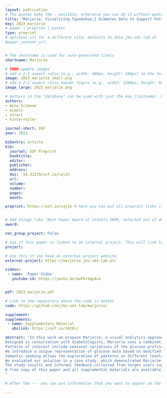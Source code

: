 ```yaml
---
layout: publication
# The quotes make the : possible, otherwise you can do it without quotes
title: "Marjorie: Visualizing Type&nbsp;1 Diabetes Data to Support Pattern Exploration"
key: 2023_marjorie
# paper | preprint | poster
type: preprint
# optional url for a different site; defaults to data.jku-vds-lab.at
#paper_content_url: 


# The shortname is used for auto-generated titels
shortname: Marjorie

# TODO update images
# add a 2:1 aspect ratio (e.g., width: 400px, height: 200px) to the folder /assets/images/papers/
image: 2023_marjorie_small.png
# add a 2:1 aspect ratio teaser figure (e.g., width: 1200px, height: 600px) to the folder /assets/images/papers/
image_large: 2023_marjorie.png

# Authors in the "database" can be used with just the key (lastname). Others can be written properly.
authors:
- Anna Scimone
- eckelt
- streit
- hinterreiter

journal-short: OSF
year: 2023

bibentry: article
bib:
  journal: OSF Preprint
  booktitle: 
  editor: 
  publisher: 
  address: 
  doi:  10.31219/osf.io/caj2n
  url:
  volume: 
  number: 
  pages: 
  month:

preprint: https://osf.io/caj2n # here you can put all preprint links (arxiv.org, osf.io,...)


# Add things like "Best Paper Award at InfoVis 2099, selected out of 4000 submissions"
award:

non_group_project: False

# Use if this paper is linked to an internal project. This will link to the project site
project: 

# Use this if you have an external project website
external-project: https://marjorie.jku-vds-lab.at/

videos:
 - name: 'Paper Video'
   youtube-id: https://youtu.be/wwFkrdqp4uo


pdf: 2023_marjorie.pdf

# Link to the repository where the code is hostet
code: https://github.com/jku-vds-lab/marjorie/

supplement:
supplements:
 - name: Supplementary Material
   abslink: https://osf.io/34t8c/

abstract: "In this work we propose Marjorie, a visual analytics approach to address the challenge of analyzing patients' diabetes data during brief regular appointments with their diabetologists.
Designed in consultation with diabetologists, Marjorie uses a combination of visual and algorithmic methods to support the exploration of patterns in the data.
Patterns of interest include seasonal variations of the glucose profiles, and non-periodic patterns such as fluctuations around mealtimes or periods of hypoglycemia (i.e., glucose levels below the normal range).
We introduce a unique representation of glucose data based on modified horizon graphs and hierarchical clustering of adjacent carbohydrate or insulin entries.
Semantic zooming allows the exploration of patterns on different levels of temporal detail.
We evaluated our solution in a case study, which demonstrated Marjorie's potential to provide valuable insights into therapy parameters and unfavorable eating habits, among others.
The study results and informal feedback collected from target users suggest that Marjorie effectively supports patients and diabetologists in the joint exploration of patterns in diabetes data, potentially enabling more informed treatment decisions.
A free copy of this paper and all supplemental materials are available at <a href=\"https://osf.io/34t8c/\">https://osf.io/34t8c</a>.
"

# After the --- you can put information that you want to appear on the website using markdown formatting or HTML. A good example are acknowledgements, extra references, an erratum, etc.

---
```

